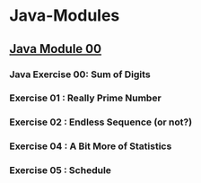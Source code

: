 # Java-Modules

## [Java Module 00](./Subjects/Java_Module_00.pdf)

### Java Exercise 00: Sum of Digits

### Exercise 01 : Really Prime Number

### Exercise 02 : Endless Sequence (or not?)

### Exercise 04 : A Bit More of Statistics

### Exercise 05 : Schedule
